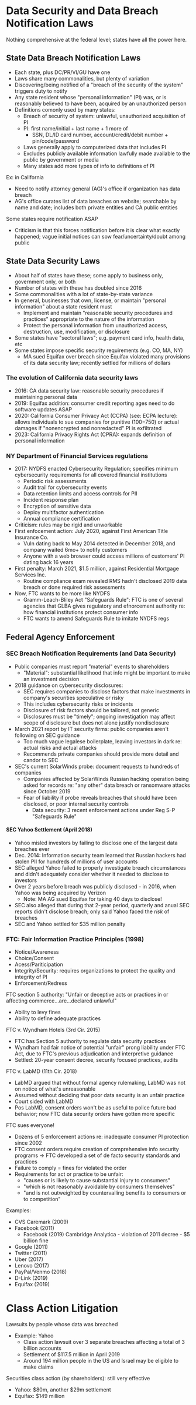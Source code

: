 # Data Security and Data Breach Notification Laws

Nothing comprehensive at the federal level; states have all the power here.

## State Data Breach Notification Laws
* Each state, plus DC/PR/VI/GU have one
* Laws share many commonalities, but plenty of variation
* Discovering/being notified of a "breach of the security of the system" triggers duty to notify
* Any state resident whose "personal information" (PI) was, or is reasonably believed to have been, acquired by an unauthorized person
* Definitions comonly used by many states:
    - Breach of security of system: unlawful, unauthorized acquisition of PI
    - PI: first name/initial + last name + 1 more of
        - SSN, DL/ID card number, account/credit/debit number + pin/code/password
    - Laws generally apply to computerized data that includes PI
    - Excludes publicly available information lawfully made available to the public by government or media
    - Many states add more types of info to definitions of PI

Ex: in California

* Need to notify attorney general (AG)'s office if organization has data breach
* AG's office curates list of data breaches on website; searchable by name and date; includes both private entities and CA public entities

Some states require notification ASAP

* Criticism is that this forces notification before it is clear what exactly happened; vague initial notices can sow fear/uncertainty/doubt among public

## State Data Security Laws

* About half of states have these; some apply to business only, government only, or both
* Number of states with these has doubled since 2016
* Some commonalities with a lot of state-by-state variance
* In general, businesses that own, license, or maintain "personal information" about a state resident must
    - Implement and maintain "reasonable security procedures and practices" appropriate to the nature of the information
    - Protect the personal information from unauthorized access, destruction, use, modification, or disclosure
* Some states have "sectoral laws"; e.g. payment card info, health data, etc
* Some states impose specific security requirements (e.g. CO, MA, NY)
    - MA sued Equifax over breach since Equifax violated many provisions of its data security law; recently settled for millions of dollars

### The evolution of California data security laws
* 2016: CA data security law: reasonable security procedures if maintaining personal data
* 2019: Equifax addition: consumer credit reporting ages need to do software updates ASAP
* 2020: California Consumer Privacy Act (CCPA) (see: ECPA lecture): allows individuals to sue companies for punitive ($100-$750) or actual damages if "nonencrypted and nonredacted" PI is exfiltrated
* 2023: California Privacy Rights Act (CPRA): expands definition of personal information

### NY Department of Financial Services regulations
* 2017: NYDFS enacted Cybersecurity Regulation; specifies minimum cybersecurity requirements for all covered financial institutions
    - Periodic risk assessments
    - Audit trail for cybersecurity events
    - Data retention limits and access controls for PII
    - Incident response plan
    - Encryption of sensitive data
    - Deploy multifactor authentication
    - Annual compliance certification
* Criticism: rules may be rigid and unworkable
* First enfocement action: July 2020, against First American Title Insurance Co.
    - Vuln dating back to May 2014 detected in December 2018, and company waited 6mo+ to notify customers
    - Anyone with a web browser could access millions of customers' PI dating back 16 years
* First penalty: March 2021, $1.5 million, against Residential Mortgage Services Inc.
    - Routine compliance exam revealed RMS hadn't disclosed 2019 data breach or done required risk assessments
* Now, FTC wants to be more like NYDFS
    - Gramm-Leach-Bliley Act "Safeguards Rule": FTC is one of several agencies that GLBA gives regulatory and efnorcement authority re: how financial institutions protect consumer info
    - FTC wants to amend Safeguards Rule to imitate NYDFS regs

## Federal Agency Enforcement

### SEC Breach Notification Requirements (and Data Security)
* Public companies must report "material" events to shareholders
    - "Material": substantial likelihood that info might be important to make an investment decision
* 2018 guidance on cybersecurity disclosures:
    - SEC requires companies to disclose factors that make investments in company's securities speculative or risky
    - This includes cybersecurity risks or incidents
    - Disclosure of risk factors should be tailored, not generic
    - Disclosures must be "timely"; ongoing investigation may affect scope of disclosure but does not alone justify nondisclosure
* March 2021 report by IT security firms: public companies aren't following on SEC guidance
    - Too much vague legalese boilerplate, leaving investors in dark re: actual risks and actual attacks
    - Recommends private companies should provide more detail and candor to SEC
* SEC's current SolarWinds probe: document requests to hundreds of companies
    - Companies affected by SolarWinds Russian hacking operation being asked for records re: "any other" data breach or ransomware attacks since October 2019
    - Fear of liability if probe reveals breaches that should have been disclosed, or poor internal security controls
        - Data security: 3 recent enforcement actions under Reg S-P "Safeguards Rule"

#### SEC Yahoo Settlement (April 2018)
* Yahoo misled investors by failing to disclose one of the largest data breaches ever
* Dec. 2014: Information security team learned that Russian hackers had stolen PII for hundreds of millions of user accounts
* SEC alleged Yahoo failed to properly investigate breach circumstances and didn't adequately consider whether it needed to disclose to investors
* Over 2 years before breach was publicly disclosed - in 2016, when Yahoo was being acquired by Verizon
    - Note: MA AG sued Equifax for taking 40 days to disclose!
* SEC also alleged that during that 2-year period, quarterly and anual SEC reports didn't disclose breach; only said Yahoo faced the *risk* of breaches
* SEC and Yahoo settled for $35 million penalty

### FTC: Fair Information Practice Principles (1998)
* Notice/Awareness
* Choice/Consent
* Acess/Pariticipation
* Integrity/Security: requires organizations to protect the quality and integrity of PI
* Enforcement/Redress

FTC section 5 authority: "Unfair or deceptive acts or practices in or affecting commerce...are...declared unlawful"

* Ability to levy fines
* Ability to define adequate practices

FTC v. Wyndham Hotels (3rd Cir. 2015)

* FTC has Section 5 authority to regulate data security practices
* Wyndham had fair notice of potential "unfair" prong liability under FTC Act, due to FTC's previous adjudication and interpretive guidance
* Settled: 20-year consent decree, security focused practices, audits

FTC v. LabMD (11th Cir. 2018)

* LabMD argued that without formal agency rulemaking, LabMD was not on notice of what's unreasonable
* Assumed without deciding that poor data security is an unfair practice
* Court sided with LabMD
* Pos LabMD, consent orders won't be as useful to police future bad behavior; now FTC data security orders have gotten more specific

FTC sues everyone!

* Dozens of 5 enforcement actions re: inadequate consumer PI protection since 2002
* FTC consent orders require creation of comprehensive info security programs -> FTC developed a set of de facto security standards and practices
* Failure to comply = fines for violated the order
* Requirements for act or practice to be unfair:
    - "causes or is likely to cause substantial injury to consumers"
    - "which is not reasonably avoidable by consumers themselves"
    - "and is not outweighted by countervailing benefits to consumers or to competition"

Examples:

* CVS Caremark (2009)
* Facebook (2011)
    - Facebook (2019) Cambridge Analytica - violation of 2011 decree - $5 billion fine
* Google (2011)
* Twitter (2011)
* Uber (2017)
* Lenovo (2017)
* PayPal/Venmo (2018)
* D-Link (2019)
* Equifax (2019)

# Class Action Litigation
Lawsuits by people whose data was breached

* Example: Yahoo
    - Class action lawsuit over 3 separate breaches affecting a total of 3 billion accounts
    - Settlement of $117.5 million in April 2019
    - Around 194 million people in the US and Israel may be eligible to make claims

Securities class action (by shareholders): still very effective

* Yahoo: $80m, another $29m settlement
* Equifax: $149 million